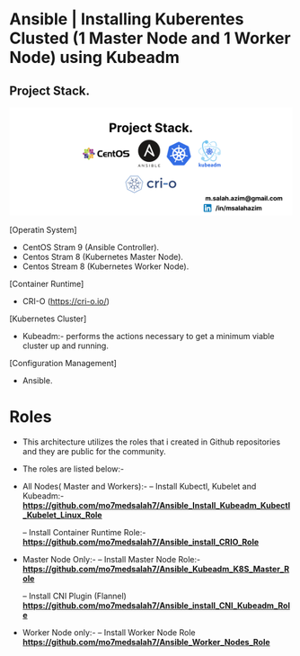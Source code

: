 # Ansible | Installing Kuberentes Clusted (1 Master Node and 1 Worker Node) using Kubeadm

## Project Stack.

![alt text](https://github.com/mo7medsalah7/Install-Kubernetes-Cluster-Using-Ansible-and-Kubeadm/blob/main/diagrams/project_stack.png)

[Operatin System]
- CentOS Stram 9 (Ansible Controller).
- Centos Stram 8 (Kubernetes Master Node).
- Centos Stream 8 (Kubernetes Worker Node).

[Container Runtime]
- CRI-O (https://cri-o.io/)

[Kubernetes Cluster]
- Kubeadm:- performs the actions necessary to get a minimum viable cluster up and running.

[Configuration Management]
- Ansible.


# Roles
- This architecture utilizes the roles that i created in Github repositories and they are public for the community.

- The roles are listed below:-
- All Nodes( Master and Workers):-
  – Install Kubectl, Kubelet and Kubeadm:-
**https://github.com/mo7medsalah7/Ansible_Install_Kubeadm_Kubectl_Kubelet_Linux_Role**

  – Install Container Runtime Role:-
 **https://github.com/mo7medsalah7/Ansible_install_CRIO_Role**

- Master Node Only:-
  – Install Master Node Role:-
**https://github.com/mo7medsalah7/Ansible_Kubeadm_K8S_Master_Role**

  – Install CNI Plugin (Flannel)
**https://github.com/mo7medsalah7/Ansible_install_CNI_Kubeadm_Role**


- Worker Node only:- 
  – Install Worker Node Role
**https://github.com/mo7medsalah7/Ansible_Worker_Nodes_Role**

